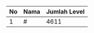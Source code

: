 | No | Nama            | Jumlah Level |
|----|-----------------|--------------|
| 1  | #    |    4611        |
